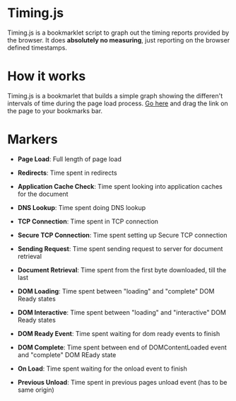 Timing.js
=========

Timing.js is a bookmarklet script to graph out the timing reports provided by the browser. It does **absolutely no measuring**,
just reporting on the browser defined timestamps.


How it works
============

Timing.js is a bookmarlet that builds a simple graph showing the differen't intervals of time during the page load process.
[Go here](http://www.codenothing.com/demos/2011/timing.js/) and drag the link on the page to your bookmarks bar. 

Markers
=======

- **Page Load**: Full length of page load

- **Redirects**: Time spent in redirects

- **Application Cache Check**: Time spent looking into application caches for the document

- **DNS Lookup**: Time spent doing DNS lookup

- **TCP Connection**: Time spent in TCP connection

- **Secure TCP Connection**: Time spent setting up Secure TCP connection

- **Sending Request**: Time spent sending request to server for document retrieval

- **Document Retrieval**: Time spent from the first byte downloaded, till the last

- **DOM Loading**: Time spent between "loading" and "complete" DOM Ready states

- **DOM Interactive**: Time spent between "loading" and "interactive" DOM Ready states

- **DOM Ready Event**: Time spent waiting for dom ready events to finish

- **DOM Complete**: Time spent between end of DOMContentLoaded event and "complete" DOM REady state

- **On Load**: Time spent waiting for the onload event to finish

- **Previous Unload**: Time spent in previous pages unload event (has to be same origin)
